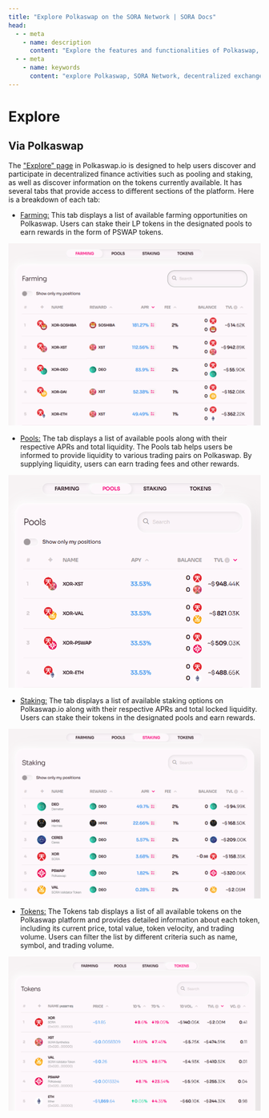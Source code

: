 ```yaml
---
title: "Explore Polkaswap on the SORA Network | SORA Docs"
head:
  - - meta
    - name: description
      content: "Explore the features and functionalities of Polkaswap, the decentralized exchange on the SORA Network. Discover the available trading pairs, liquidity pools, and advanced trading options. Learn how Polkaswap empowers users to trade and provide liquidity in a secure and efficient manner within the SORA ecosystem."
  - - meta
    - name: keywords
      content: "explore Polkaswap, SORA Network, decentralized exchange, trading pairs, liquidity pools, advanced trading, SORA ecosystem"
---
```


# Explore

## Via Polkaswap

The ["Explore" page](https://polkaswap.io/#/explore/demeter/farming) in Polkaswap.io is designed to help users discover and participate in decentralized finance activities such as pooling and staking, as well as discover information on the tokens currently available. It has several tabs that provide access to different sections of the platform. Here is a breakdown of each tab:

- [Farming:](https://polkaswap.io/#/explore/demeter/farming) This tab displays a list of available farming opportunities on Polkaswap. Users can stake their LP tokens in the designated pools to earn rewards in the form of PSWAP tokens.

![](.gitbook/assets/polkaswap-explore-farming.png)

- [Pools:](https://polkaswap.io/#/explore/pools/) The tab displays a list of available pools along with their respective APRs and total liquidity. The Pools tab helps users be informed to provide liquidity to various trading pairs on Polkaswap. By supplying liquidity, users can earn trading fees and other rewards.

![](.gitbook/assets/polkaswap-explore-pools.png)

- [Staking:](https://polkaswap.io/#/explore/demeter/staking) The tab displays a list of available staking options on Polkaswap.io along with their respective APRs and total locked liquidity. Users can stake their tokens in the designated pools and earn rewards.

![](.gitbook/assets/polkaswap-explore-staking.png)

- [Tokens:](https://polkaswap.io/#/explore/tokens) The Tokens tab displays a list of all available tokens on the Polkaswap platform and provides detailed information about each token, including its current price, total value, token velocity, and trading volume. Users can filter the list by different criteria such as name, symbol, and trading volume.

![](.gitbook/assets/polkaswap-explore-tokens.png)
